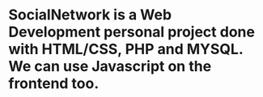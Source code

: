 # SocialNetwork is a Web Development personal project done with HTML/CSS, PHP and MYSQL. We can use Javascript on the frontend too.
